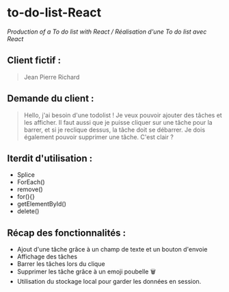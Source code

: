 # to-do-list-React
*Production of a To do list with React / Réalisation d'une To do list avec React*

## Client fictif :
> Jean Pierre Richard

## Demande du client :
> Hello, j'ai besoin d'une todolist !
> Je veux pouvoir ajouter des tâches et les afficher.
> Il faut aussi que je puisse cliquer sur une tâche pour la barrer, et si je reclique dessus, la tâche doit se débarrer.
> Je dois également pouvoir supprimer une tâche. C'est clair ?

## Iterdit d'utilisation :
* Splice
* ForEach()
* remove()
* for(){}
* getElementById()
* delete()

## Récap des fonctionnalités :
* Ajout d'une tâche grâce à un champ de texte et un bouton d'envoie
* Affichage des tâches
* Barrer les tâches lors du clique
* Supprimer les tâche grâce à un emoji poubelle 🗑
* Utilisation du stockage local pour garder les données en session.